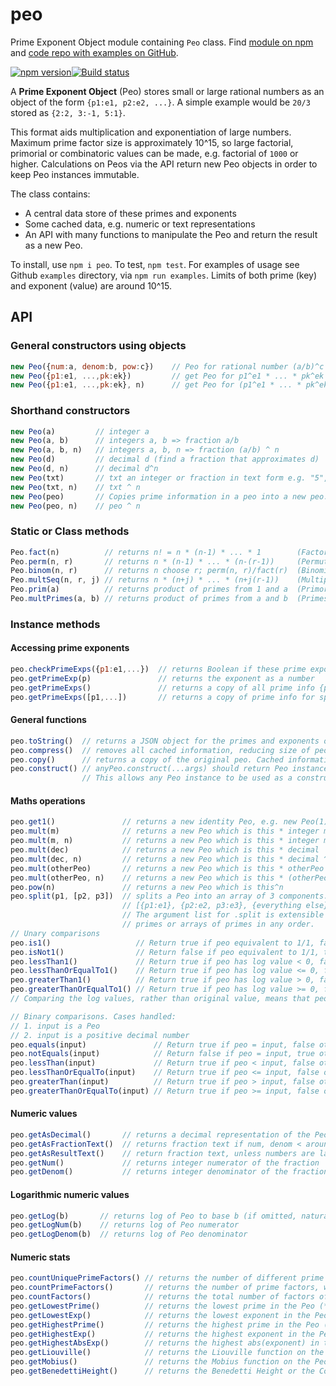 # peo
Prime Exponent Object module containing `Peo` class. Find [module on npm](https://www.npmjs.com/package/peo) and [code repo with examples on GitHub](https://github.com/davidryan59/Peo).

[![npm version](https://badge.fury.io/js/peo.svg)](https://badge.fury.io/js/peo)[![Build status](https://travis-ci.org/davidryan59/Peo.svg?master)](https://travis-ci.org/davidryan59)

A **Prime Exponent Object** (Peo) stores small or large rational numbers as an object of the form `{p1:e1, p2:e2, ...}`. A simple example would be `20/3` stored as `{2:2, 3:-1, 5:1}`.

This format aids multiplication and exponentiation of large numbers. Maximum prime factor size is approximately 10^15, so large factorial, primorial or combinatoric values can be made, e.g. factorial of `1000` or higher. Calculations on Peos via the API return new Peo objects in order to keep Peo instances immutable.

The class contains:
- A central data store of these primes and exponents
- Some cached data, e.g. numeric or text representations
- An API with many functions to manipulate the Peo and return the result as a new Peo.

To install, use `npm i peo`. To test, `npm test`. For examples of usage see Github `examples` directory, via `npm run examples`. Limits of both prime (key) and exponent (value) are around 10^15.

## API

### General constructors using objects
``` js
new Peo({num:a, denom:b, pow:c})    // Peo for rational number (a/b)^c
new Peo({p1:e1, ...,pk:ek})         // get Peo for p1^e1 * ... * pk^ek  (keys are prime numbers)
new Peo({p1:e1, ...,pk:ek}, n)      // get Peo for (p1^e1 * ... * pk^ek) ^ n
```

### Shorthand constructors
``` js
new Peo(a)         // integer a
new Peo(a, b)      // integers a, b => fraction a/b
new Peo(a, b, n)   // integers a, b, n => fraction (a/b) ^ n
new Peo(d)         // decimal d (find a fraction that approximates d)
new Peo(d, n)      // decimal d^n
new Peo(txt)       // txt an integer or fraction in text form e.g. "5", "3/2"
new Peo(txt, n)    // txt ^ n
new Peo(peo)       // Copies prime information in a peo into a new peo. Also see instance method copy()
new Peo(peo, n)    // peo ^ n
```

### Static or Class methods
``` js
Peo.fact(n)          // returns n! = n * (n-1) * ... * 1        (Factorial function)
Peo.perm(n, r)       // returns n * (n-1) * ... * (n-(r-1))     (Permutation function)
Peo.binom(n, r)      // returns n choose r; perm(n, r)/fact(r)  (Binomial coefficient)
Peo.multSeq(n, r, j) // returns n * (n+j) * ... * (n+j(r-1))    (Multiply r terms of a sequence with jump j)
Peo.prim(a)          // returns product of primes from 1 and a  (Primorial function)
Peo.multPrimes(a, b) // returns product of primes from a and b  (Primes in given range)
```

### Instance methods

#### Accessing prime exponents
``` js
peo.checkPrimeExps({p1:e1,...})  // returns Boolean if these prime exponents agree
peo.getPrimeExp(p)               // returns the exponent as a number
peo.getPrimeExps()               // returns a copy of all prime info {p1:e1,...}
peo.getPrimeExps([p1,...])       // returns a copy of prime info for specified primes only
```

#### General functions
``` js
peo.toString()  // returns a JSON object for the primes and exponents obtained via getPrimeExps()
peo.compress()  // removes all cached information, reducing size of peo. Use if you've got millions of peos.
peo.copy()      // returns a copy of the original peo. Cached information not transferred.
peo.construct() // anyPeo.construct(...args) should return Peo instance equivalent to new Peo(...args).
                // This allows any Peo instance to be used as a constructor.
```

#### Maths operations
``` js
peo.get1()               // returns a new identity Peo, e.g. new Peo(1)
peo.mult(m)              // returns a new Peo which is this * integer m
peo.mult(m, n)           // returns a new Peo which is this * integer m^n
peo.mult(dec)            // returns a new Peo which is this * decimal
peo.mult(dec, n)         // returns a new Peo which is this * decimal ^ power
peo.mult(otherPeo)       // returns a new Peo which is this * otherPeo  
peo.mult(otherPeo, n)    // returns a new Peo which is this * (otherPeo^n)
peo.pow(n)               // returns a new Peo which is this^n
peo.split(p1, [p2, p3])  // splits a Peo into an array of 3 components:
                         // [{p1:e1}, {p2:e2, p3:e3}, {everything else}]
                         // The argument list for .split is extensible and can contain
                         // primes or arrays of primes in any order.
// Unary comparisons
peo.is1()                   // Return true if peo equivalent to 1/1, false otherwise
peo.isNot1()                // Return false if peo equivalent to 1/1, true otherwise
peo.lessThan1()             // Return true if peo has log value < 0, false otherwise
peo.lessThanOrEqualTo1()    // Return true if peo has log value <= 0, false otherwise
peo.greaterThan1()          // Return true if peo has log value > 0, false otherwise
peo.greaterThanOrEqualTo1() // Return true if peo has log value >= 0, false otherwise
// Comparing the log values, rather than original value, means that peos of any size are handled correctly.

// Binary comparisons. Cases handled:
// 1. input is a Peo
// 2. input is a positive decimal number
peo.equals(input)               // Return true if peo = input, false otherwise
peo.notEquals(input)            // Return false if peo = input, true otherwise
peo.lessThan(input)             // Return true if peo < input, false otherwise
peo.lessThanOrEqualTo(input)    // Return true if peo <= input, false otherwise
peo.greaterThan(input)          // Return true if peo > input, false otherwise
peo.greaterThanOrEqualTo(input) // Return true if peo >= input, false otherwise
```

#### Numeric values
``` js
peo.getAsDecimal()       // returns a decimal representation of the Peo, if its not too big
peo.getAsFractionText()  // returns fraction text if num, denom < around 1e15. Otherwise return NA.
peo.getAsResultText()    // return fraction text, unless numbers are large, then return 10^NN.NN representation
peo.getNum()             // returns integer numerator of the fraction
peo.getDenom()           // returns integer denominator of the fraction
```

#### Logarithmic numeric values
``` js
peo.getLog(b)       // returns log of Peo to base b (if omitted, natural log)
peo.getLogNum(b)    // returns log of Peo numerator
peo.getLogDenom(b)  // returns log of Peo denominator
```

#### Numeric stats
``` js
peo.countUniquePrimeFactors() // returns the number of different prime factors of the Peo
peo.countPrimeFactors()       // returns the number of prime factors, with multiplicity
peo.countFactors()            // returns the total number of factors of the Peo
peo.getLowestPrime()          // returns the lowest prime in the Peo (* null for 1)
peo.getLowestExp()            // returns the lowest exponent in the Peo (*)
peo.getHighestPrime()         // returns the highest prime in the Peo (*)
peo.getHighestExp()           // returns the highest exponent in the Peo (*)
peo.getHighestAbsExp()        // returns the highest abs(exponent) in the Peo (*)
peo.getLiouville()            // returns the Liouville function on the Peo (-1 ^ countFactors)
peo.getMobius()               // returns the Mobius function on the Peo (-1 ^ countFactors if square-free, 0 otherwise)
peo.getBenedettiHeight()      // returns the Benedetti Height or the Complexity of the Peo; N x D when N/D is in lowest terms
```
